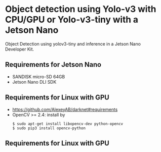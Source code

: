 # Object detection using Yolo-v3 with CPU/GPU or Yolo-v3-tiny with a Jetson Nano
Object Detection using yolov3-tiny and inference in a Jetson Nano Developer Kit.

## Requirements for Jetson Nano
* SANDISK micro-SD 64GB 
* Jetson Nano DLI SDK

## Requirements for Linux with GPU
* https://github.com/AlexeyAB/darknet#requirements
* OpenCV >= 2.4: install by
  ```
  $ sudo apt-get install libopencv-dev python-opencv
  $ sudo pip3 install opencv-python
  ```

## Requirements for Linux with GPU

